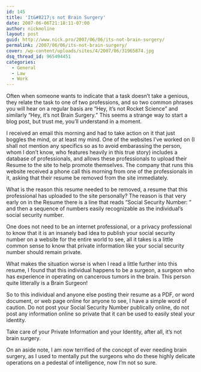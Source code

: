 ```yaml
---
id: 145
title: 'It&#8217;s not Brain Surgery'
date: 2007-06-06T21:18:11-07:00
author: nickmoline
layout: post
guid: http://www.nick.pro/2007/06/06/its-not-brain-surgery/
permalink: /2007/06/06/its-not-brain-surgery/
cover: /wp-content/uploads/sites/4/2007/06/31965874.jpg
dsq_thread_id: 965494451
categories:
  - General
  - Law
  - Work
---
```

Often when someone wants to indicate that a task doesn&#8217;t take a genious, they relate the task to one of two professions, and so two common phrases you will hear on a regular basis are &#8220;Hey, it&#8217;s not Rocket Science&#8221; and similarly &#8220;Hey, it&#8217;s not Brain Surgery.&#8221; This seems a strange way to start a blog post, but trust me, you&#8217;ll understand in a moment.  

<!--more-->
  
I received an email this morning and had to take action on it that just boggles the mind, or at least my mind. One of the websites I&#8217;ve worked on (I shall not mention any specifics so as to avoid embarassing the person, whom I don&#8217;t know, who features heavily in this true story) includes a database of professionals, and allows these professionals to upload their Resume to the site to help promote themselves. The company that runs this website received a phone call this morning from one of the professionals in it, asking that their resume be removed from the site immediately.

What is the reason this resume needed to be removed, a resume that this professional has uploaded to the site personally? The reason is that very early on in the Resume there is a line that reads &#8220;Social Security Number: &#8221; and then a sequence of numbers easily recognizable as the individual&#8217;s social security number.

One does not need to be an internet professional, or a privacy professional to know that it is an insanely bad idea to publish your social security number on a website for the entire world to see, all it takes is a little common sense to know that private information like your social security number should remain private.

What makes the situation worse is when I read a little further into this resume, I found that this individual happens to be a surgeon, a surgeon who has experience in operating on cancerous tumors in the brain. This person quite litterally is a Brain Surgeon!

So to this individual and anyone else posting their resume as a PDF, or word document, or web page online for anyone to see, I have a simple word of caution. Do not post your Social Security Number publically online, do not post any information online so private that it can be used to easily steal your identity.

Take care of your Private Information and your Identity, after all, it&#8217;s not brain surgery.

On an aside note, I am now terrified of the concept of ever needing brain surgery, as I used to mentally put the surgeons who do these highly delicate operations on a pedestal of intelligence, now I&#8217;m not so sure.